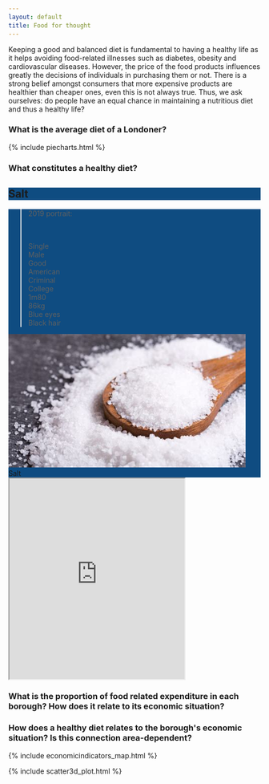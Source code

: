 ```yaml
---
layout: default
title: Food for thought
---
```


Keeping a good and balanced diet is fundamental to having a healthy life as it helps avoiding food-related illnesses such as diabetes, obesity and cardiovascular diseases. However, the price of the food products influences greatly the decisions of individuals in purchasing them or not. There is a strong belief amongst consumers that more expensive products are healthier than cheaper ones, even this is not always true. Thus, we ask ourselves: do people have an equal chance in maintaining a nutritious diet and thus a healthy life?

### What is the average diet of a Londoner?

{% include piecharts.html %}

### What constitutes a healthy diet?

</div>
<div class="col-md-4 col-lg-4"  data-aos="fade-up" data-aos-delay="0">
  <div class="flip-container">
      <div class="flipper">
          <div class="front" style="background-color:#0F4C81;background-image: url(images/salt.jpg); ">
              <div class="box">
                  <h2>Salt</h2>
              </div>
          </div>
          <div class="back" style="background:#0F4C81"> <!-- back content -->
              <blockquote>
                  <p>2019 portrait:</p> <p><br /> <br />Single <br />Male <br />Good <br />American <br /> Criminal <br /> College <br />1m80 <br /> 86kg <br /> Blue eyes <br /> Black hair
              </blockquote>
              <div class="author d-flex">
                  <div class="image mr-3 align-self-center">
                      <img src="images/salt.jpg" alt="">
                  </div>
                  <div class="name align-self-center">Salt</div>
              </div>
          </div>
      </div>
  </div> <!-- .flip-container -->
</div>

<iframe frameborder="1" class="juxtapose" width="350" height="400" marginwidth="500" align="middle" src="https://cdn.knightlab.com/libs/juxtapose/latest/embed/index.html?uid=539588b2-3f8c-11eb-83c8-ebb5d6f907df"></iframe>

### What is the proportion of food related expenditure in each borough? How does it relate to its economic situation?

### How does a healthy diet relates to the borough's economic situation? Is this connection area-dependent?

{% include economicindicators_map.html %}
  
{% include scatter3d_plot.html %}
